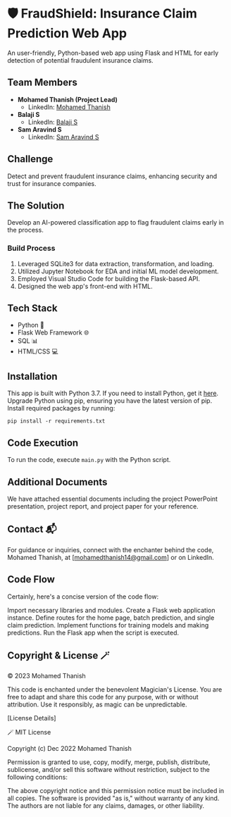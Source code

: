 # 🛡️ FraudShield: Insurance Claim Prediction Web App
An user-friendly, Python-based web app using Flask and HTML for early detection of potential fraudulent insurance claims.

## Team Members
- **Mohamed Thanish (Project Lead)**
  - LinkedIn: [Mohamed Thanish](https://www.linkedin.com/in/mohamed-thanish-m-b82053218/)
- **Balaji S**
  - LinkedIn: [Balaji S](https://www.linkedin.com/in/balaji-s-892bb8234/)
- **Sam Aravind S**
  - LinkedIn: [Sam Aravind S](https://www.linkedin.com/in/sam-aravind-r-ai-402096235/)

## Challenge
Detect and prevent fraudulent insurance claims, enhancing security and trust for insurance companies.

## The Solution
Develop an AI-powered classification app to flag fraudulent claims early in the process.

### Build Process
1. Leveraged SQLite3 for data extraction, transformation, and loading.
2. Utilized Jupyter Notebook for EDA and initial ML model development.
3. Employed Visual Studio Code for building the Flask-based API.
4. Designed the web app's front-end with HTML.

## Tech Stack
- Python 🐍
- Flask Web Framework 🌐
- SQL 📊
- HTML/CSS 💻

## Installation
This app is built with Python 3.7. If you need to install Python, get it [here](https://www.python.org/). Upgrade Python using pip, ensuring you have the latest version of pip. Install required packages by running:
```
pip install -r requirements.txt
```

## Code Execution
To run the code, execute `main.py` with the Python script.

## Additional Documents
We have attached essential documents including the project PowerPoint presentation, project report, and project paper for your reference.

## Contact 📬
For guidance or inquiries, connect with the enchanter behind the code, Mohamed Thanish, at [mohamedthanish14@gmail.com] or on LinkedIn.

## Code Flow
Certainly, here's a concise version of the code flow:

Import necessary libraries and modules.
Create a Flask web application instance.
Define routes for the home page, batch prediction, and single claim prediction.
Implement functions for training models and making predictions.
Run the Flask app when the script is executed.

## Copyright & License 🪄
© 2023 Mohamed Thanish

This code is enchanted under the benevolent Magician's License. You are free to adapt and share this code for any purpose, with or without attribution. Use it responsibly, as magic can be unpredictable.

[License Details]

🪄 MIT License

Copyright (c) Dec 2022 Mohamed Thanish

Permission is granted to use, copy, modify, merge, publish, distribute, sublicense, and/or sell this software without restriction, subject to the following conditions:

The above copyright notice and this permission notice must be included in all copies.
The software is provided "as is," without warranty of any kind.
The authors are not liable for any claims, damages, or other liability.
